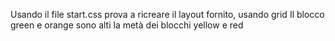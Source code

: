 Usando il file start.css prova a ricreare il layout fornito, usando grid
Il blocco green e orange sono alti la metà dei blocchi yellow e red